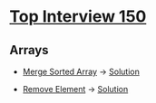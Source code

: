 # [Top Interview 150](https://leetcode.com/studyplan/top-interview-150/)

## Arrays

* [Merge Sorted Array](https://leetcode.com/problems/merge-sorted-array/description/?envType=study-plan-v2&envId=top-interview-150)
	-> [Solution](https://leetcode.com/problems/merge-sorted-array/solutions/5285378/merge-sorted-array-leetcode-java-solution-by-priyanka/)

* [Remove Element](https://leetcode.com/problems/remove-element/description/?envType=study-plan-v2&envId=top-interview-150)
	-> [Solution](https://leetcode.com/problems/remove-element/solutions/5284416/remove-element-leetcode-java-solution-by-priyanka/?envType=study-plan-v2&envId=top-interview-150)